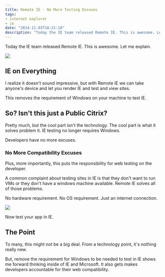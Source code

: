 ```yaml
---
title: Remote IE - No More Testing Excuses
tags:
- internet explorer
- ie
date: "2014-11-03T18:21:18"
description: "Today the IE team released Remote IE. This is awesome. Let me explain."
---
```


[1]: WP_20141103_002-1-.jpg
[2]: banner.PNG

Today the IE team released Remote IE. This is awesome. Let me explain.

![][1]

## IE on Everything

I realize it doesn't sound impressive, but with Remote IE we can take anyone's device and let you render IE and test and view sites. 

This removes the requirement of Windows on your machine to test IE.

## So? Isn't this just a Public Citrix?

Pretty much, but the cool part isn't the technology. The cool part is what it solves problem it. IE testing no longer requires Windows. 

Developers have no more excuses.

### No More Compatibility Excuses

Plus, more importantly, this puts the responsibility for web testing on the developer.

A common complaint about testing sites in IE is that they don't want to run VMs or they don't have a windows machine available. Remote IE solves all of those problems.

No hardware requirement. No OS requirement. Just an internet connection.

![][2]

Now test your app in IE.

## The Point

To many, this might not be a big deal. From a technology point, it's nothing really new.

But, remove the requirement for Windows to be needed to test in IE shows me forward thinking inside of IE and Microsoft. It also gets makes developers accountable for their web compatibility.